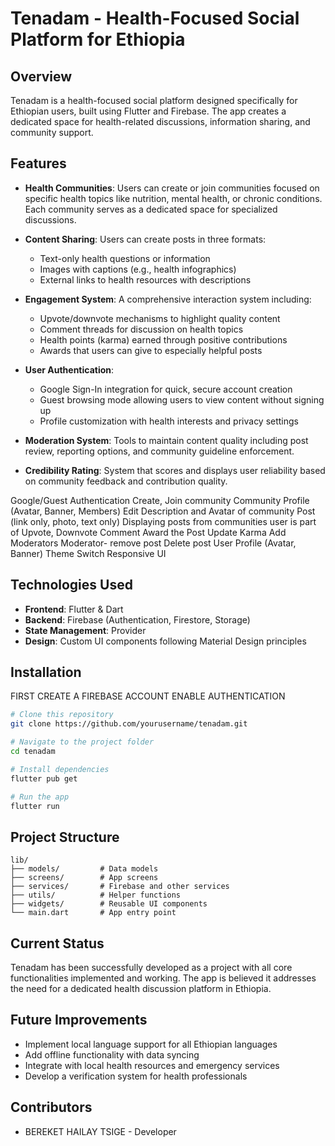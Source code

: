 # Tenadam - Health-Focused Social Platform for Ethiopia

## Overview
Tenadam is a health-focused social platform designed specifically for Ethiopian users, built using Flutter and Firebase. The app creates a dedicated space for health-related discussions, information sharing, and community support.

## Features

- **Health Communities**: Users can create or join communities focused on specific health topics like nutrition, mental health, or chronic conditions. Each community serves as a dedicated space for specialized discussions.

- **Content Sharing**: Users can create posts in three formats:
  - Text-only health questions or information
  - Images with captions (e.g., health infographics)
  - External links to health resources with descriptions

- **Engagement System**: A comprehensive interaction system including:
  - Upvote/downvote mechanisms to highlight quality content
  - Comment threads for discussion on health topics
  - Health points (karma) earned through positive contributions
  - Awards that users can give to especially helpful posts

- **User Authentication**: 
  - Google Sign-In integration for quick, secure account creation
  - Guest browsing mode allowing users to view content without signing up
  - Profile customization with health interests and privacy settings

- **Moderation System**: Tools to maintain content quality including post review, reporting options, and community guideline enforcement.

- **Credibility Rating**: System that scores and displays user reliability based on community feedback and contribution quality.


Google/Guest Authentication
Create, Join community
Community Profile (Avatar, Banner, Members)
Edit Description and Avatar of community
Post (link only, photo, text only)
Displaying posts from communities user is part of
Upvote, Downvote
Comment
Award the Post
Update Karma
Add Moderators
Moderator- remove post
Delete post
User Profile (Avatar, Banner)
Theme Switch
Responsive UI


## Technologies Used
- **Frontend**: Flutter & Dart
- **Backend**: Firebase (Authentication, Firestore, Storage)
- **State Management**: Provider
- **Design**: Custom UI components following Material Design principles



## Installation

FIRST CREATE A FIREBASE ACCOUNT 
ENABLE AUTHENTICATION
```bash
# Clone this repository
git clone https://github.com/yourusername/tenadam.git

# Navigate to the project folder
cd tenadam

# Install dependencies
flutter pub get

# Run the app
flutter run
```

## Project Structure
```
lib/
├── models/         # Data models
├── screens/        # App screens
├── services/       # Firebase and other services
├── utils/          # Helper functions
├── widgets/        # Reusable UI components
└── main.dart       # App entry point
```

## Current Status
Tenadam has been successfully developed as a project with all core functionalities implemented and working. The app is believed it addresses the need for a dedicated health discussion platform in Ethiopia.

## Future Improvements
- Implement local language support for all Ethiopian languages
- Add offline functionality with data syncing
- Integrate with local health resources and emergency services
- Develop a verification system for health professionals

## Contributors
- BEREKET HAILAY TSIGE - Developer

